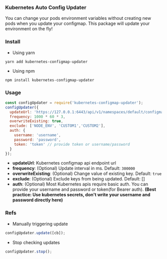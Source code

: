 ### Kubernetes Auto Config Updater

You can change your pods environment variables without creating new pods when you update your configmap. This package will update your environment on the fly! 

### Install
* Using yarn
```
yarn add kubernetes-configmap-updater
```

* Using npm

```
npm install kubernetes-configmap-updater
```

### Usage

```js
const configUpdater = require('kubernetes-configmap-updater');
configUpdater({
  updateUrl: 'https://127.0.0.1:6443/api/v1/namespaces/default/configmaps/example',
  frequency: 1000 * 60 * 3,
  overwriteExisting: true,
  exclude: ['NODE_ENV', 'CUSTOM1','CUSTOM2'],
  auth: {
    username: 'username',
    password: 'password',
    token: 'token' // provide token or username/password
  }
});
```

* **updateUrl**: Kubernetes configmap api endpoint url
* **frequency**: (Optional) Update interval in ms. Default: `300000`
* **overwriteExisting**: (Optional) Change value of existing key. Default: `true`
* **exclude**: (Optional) Exclude keys from being updated. Default: []
* **auth**: (Optional) Most Kubernetes apis require basic auth. You can provide your username and password or token(for Bearer auth). **(Best practice: Use kubernetes secrets, don't write your username and password directly here)**

### Refs

* Manually triggering update
```js
configUpdater.update([cb]);
```

* Stop checking updates
```js
configUpdater.stop();
```
